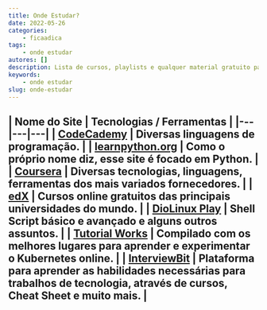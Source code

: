 ```yaml
---
title: Onde Estudar?
date: 2022-05-26
categories:
    - ficaadica
tags:
    - onde estudar
autores: []
description: Lista de cursos, playlists e qualquer material gratuito para aprendermos as mais diversas tecnologias.
keywords:
    - onde estudar
slug: onde-estudar
---
```


| Nome do Site | Tecnologias / Ferramentas |
|---|---|---|
| [CodeCademy](https://www.codecademy.com/) | Diversas linguagens de programação. |
| [learnpython.org](https://www.learnpython.org/) | Como o próprio nome diz, esse site é focado em Python. |
| [Coursera](https://pt.coursera.org/) | Diversas tecnologias, linguagens, ferramentas dos mais variados fornecedores. |
| [edX](https://www.edx.org/learn/computer-programming) | Cursos online gratuitos das principais universidades do mundo. |
| [DioLinux Play](https://watch.diolinux.com.br/public/products) | Shell Script básico e avançado e alguns outros assuntos. |
| [Tutorial Works](https://www.tutorialworks.com/learn-kubernetes-online/#what-is-kubernetes) | Compilado com os melhores lugares para aprender e experimentar o Kubernetes online. |
| [InterviewBit](https://www.interviewbit.com/practice/) | Plataforma para aprender as habilidades necessárias para trabalhos de tecnologia, através de cursos, Cheat Sheet e muito mais. |
---
